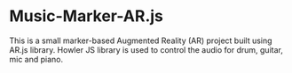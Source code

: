 # Music-Marker-AR.js
This is a small marker-based Augmented Reality (AR) project built using AR.js library. Howler JS library is used to control the audio for drum, guitar, mic and piano.
